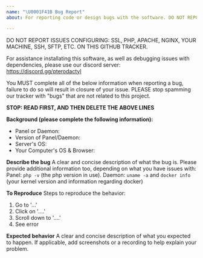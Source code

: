 ```yaml
---
name: "\U0001F41B Bug Report"
about: For reporting code or design bugs with the software. DO NOT REPORT APACHE/NGINX/PHP CONFIGURATION ISSUES.

---
```


DO NOT REPORT ISSUES CONFIGURING: SSL, PHP, APACHE, NGINX, YOUR MACHINE, SSH, SFTP, ETC. ON THIS GITHUB TRACKER.

For assistance installating this software, as well as debugging issues with dependencies, please use our discord server: https://discord.gg/pterodactyl

You MUST complete all of the below information when reporting a bug, failure to do so will result in closure of your issue. PLEASE stop spamming our tracker with "bugs" that are not related to this project.

**STOP: READ FIRST, AND THEN DELETE THE ABOVE LINES**

**Background (please complete the following information):**
* Panel or Daemon: 
* Version of Panel/Daemon: 
* Server's OS: 
* Your Computer's OS & Browser: 

**Describe the bug**
A clear and concise description of what the bug is.
Please provide additional information too, depending on what you have issues with:
Panel: `php -v` (the php version in use).
Daemon: `uname -a` and `docker info` (your kernel version and information regarding docker)

**To Reproduce**
Steps to reproduce the behavior:
1. Go to '...'
2. Click on '....'
3. Scroll down to '....'
4. See error

**Expected behavior**
A clear and concise description of what you expected to happen. If applicable, add screenshots or a recording to help explain your problem.
